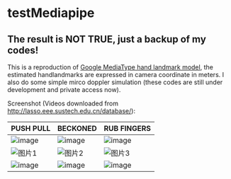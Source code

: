 # testMediapipe

## **The result is NOT TRUE, just a backup of my codes!**

This is a reproduction of [Google MediaType hand landmark model](https://google.github.io/mediapipe/solutions/hands.html), the estimated handlandmarks are expressed in camera coordinate in meters. I also do some simple mirco doppler simulation (these codes are still under development and private access now).

Screenshot (Videos downloaded from http://lasso.eee.sustech.edu.cn/database/):

|PUSH PULL  |BECKONED   |RUB FINGERS   |
|---|---|---|
|![image](https://user-images.githubusercontent.com/66763689/226080794-d23f68e4-64cb-4cd5-ae9a-9e43bf2cee6b.png)|![image](https://user-images.githubusercontent.com/66763689/226080796-27ce62f4-635b-4723-bc3e-a06cb29044bb.png)|![image](https://user-images.githubusercontent.com/66763689/226080803-1e7f763d-e279-4796-b9fd-623384f7abe9.png)|
|![图片1](https://user-images.githubusercontent.com/66763689/226081148-1509d0cb-0667-451a-b8a5-fd205507949b.gif)   |![图片2](https://user-images.githubusercontent.com/66763689/226081161-9b4171b6-a936-4c4b-b510-016d4cb4513c.gif)|![图片3](https://user-images.githubusercontent.com/66763689/226081176-0befb004-d1d9-4147-99ea-2e8dc7db2424.gif)|
|![image](https://user-images.githubusercontent.com/66763689/226081205-0b75683c-d851-4e12-a063-bca84dd3f0b7.png)|![image](https://user-images.githubusercontent.com/66763689/226081215-7078fbea-3689-406d-a67d-5a478b056dce.png)|![image](https://user-images.githubusercontent.com/66763689/226081234-c55458cb-a69c-43ae-b718-63b51f07f3b6.png)|








